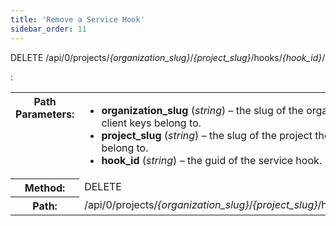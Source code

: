 ```yaml
---
title: 'Remove a Service Hook'
sidebar_order: 11
---
```


DELETE /api/0/projects/_{organization_slug}_/_{project_slug}_/hooks/_{hook_id}_/

: <table class="table"><tbody valign="top"><tr><th>Path Parameters:</th><td><ul><li><strong>organization_slug</strong> (<em>string</em>) – the slug of the organization the client keys belong to.</li><li><strong>project_slug</strong> (<em>string</em>) – the slug of the project the client keys belong to.</li><li><strong>hook_id</strong> (<em>string</em>) – the guid of the service hook.</li></ul></td></tr><tr><th>Method:</th><td>DELETE</td></tr><tr><th>Path:</th><td>/api/0/projects/<em>{organization_slug}</em>/<em>{project_slug}</em>/hooks/<em>{hook_id}</em>/</td></tr></tbody></table>
